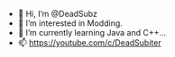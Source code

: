- 👋 Hi, I’m @DeadSubz
- 👀 I’m interested in Modding.
- 🌱 I’m currently learning Java and C++...
- 📫 https://youtube.com/c/DeadSubiter

<!---
DeadSubz/DeadSubz is a ✨ special ✨ repository because its `README.md` (this file) appears on your GitHub profile.
You can click the Preview link to take a look at your changes.
--->
